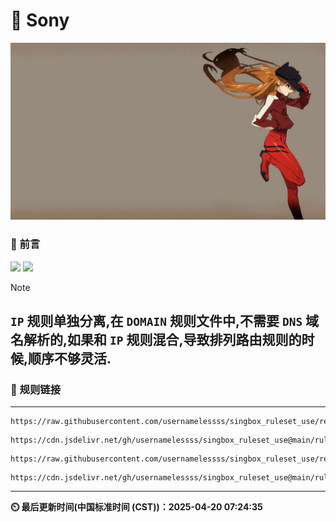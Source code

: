 
# 🧸 Sony
![](https://raw.githubusercontent.com/usernamelessss/picture-bed/main/images/202504042256831.jpg)
### 📣 前言
![](https://shields.io/badge/-移除重复规则-ff69b4) ![](https://shields.io/badge/-IP&nbsp;规则单独存放不与&nbsp;DOMAIN&nbsp;等混合-green)
> [!NOTE]
**`IP` 规则单独分离,在 `DOMAIN` 规则文件中,不需要 `DNS` 域名解析的,如果和 `IP` 规则混合,导致排列路由规则的时候,顺序不够灵活.**
---

###  🔗 规则链接
---

```url
https://raw.githubusercontent.com/usernamelessss/singbox_ruleset_use/refs/heads/main/rule/Sony/Sony_No_IP.json
```

```url
https://cdn.jsdelivr.net/gh/usernamelessss/singbox_ruleset_use@main/rule/Sony/Sony_No_IP.json
```

```url
https://raw.githubusercontent.com/usernamelessss/singbox_ruleset_use/refs/heads/main/rule/Sony/Sony_No_IP.srs
```

```url
https://cdn.jsdelivr.net/gh/usernamelessss/singbox_ruleset_use@main/rule/Sony/Sony_No_IP.srs
```

---
**⏲️ 最后更新时间(中国标准时间 (CST))：2025-04-20 07:24:35**